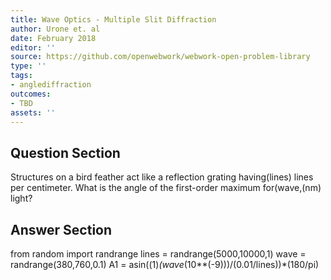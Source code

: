 ```yaml
---
title: Wave Optics - Multiple Slit Diffraction
author: Urone et. al
date: February 2018
editor: ''
source: https://github.com/openwebwork/webwork-open-problem-library
type: ''
tags:
- anglediffraction
outcomes:
- TBD
assets: ''
---
```


## Question Section 

Structures on a bird feather act like a reflection grating having(lines) lines per centimeter. What is the angle of the first-order maximum for(wave,(nm) light?



## Answer Section

from random import randrange
lines = randrange(5000,10000,1)
wave = randrange(380,760,0.1)
A1 = asin((1)*(wave*(10**(-9)))/(0.01/lines))*(180/pi)